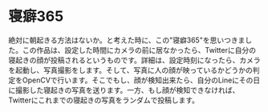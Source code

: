# 寝癖365
絶対に朝起きる方法はないか。と考えた時に、この"寝癖365"を思いつきました。この作品は、設定した時間にカメラの前に居なかったら、Twitterに自分の寝起きの顔が投稿されるというものです。詳細は、設定時刻になったら、カメラを起動し、写真撮影をします。そして、写真に人の顔が映っているかどうかの判定をOpenCVで行います。そこでもし、顔が検知出来たら、自分のLineにその日に撮影した寝起きの写真を送ります。一方、もし顔が検知できなければ、Twitterにこれまでの寝起きの写真をランダムで投稿します。
